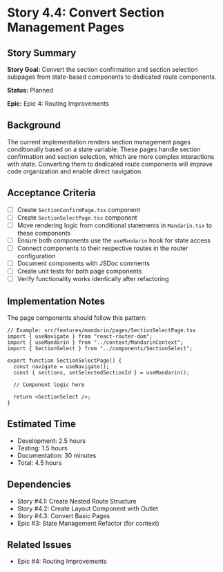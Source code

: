 # Story 4.4: Convert Section Management Pages

## Story Summary

**Story Goal:** Convert the section confirmation and section selection subpages from state-based components to dedicated route components.

**Status:** Planned

**Epic:** Epic 4: Routing Improvements

## Background

The current implementation renders section management pages conditionally based on a state variable. These pages handle section confirmation and section selection, which are more complex interactions with state. Converting them to dedicated route components will improve code organization and enable direct navigation.

## Acceptance Criteria

- [ ] Create `SectionConfirmPage.tsx` component
- [ ] Create `SectionSelectPage.tsx` component
- [ ] Move rendering logic from conditional statements in `Mandarin.tsx` to these components
- [ ] Ensure both components use the `useMandarin` hook for state access
- [ ] Connect components to their respective routes in the router configuration
- [ ] Document components with JSDoc comments
- [ ] Create unit tests for both page components
- [ ] Verify functionality works identically after refactoring

## Implementation Notes

The page components should follow this pattern:

```tsx
// Example: src/features/mandarin/pages/SectionSelectPage.tsx
import { useNavigate } from "react-router-dom";
import { useMandarin } from "../context/MandarinContext";
import { SectionSelect } from "../components/SectionSelect";

export function SectionSelectPage() {
  const navigate = useNavigate();
  const { sections, setSelectedSectionId } = useMandarin();

  // Component logic here

  return <SectionSelect />;
}
```

## Estimated Time

- Development: 2.5 hours
- Testing: 1.5 hours
- Documentation: 30 minutes
- Total: 4.5 hours

## Dependencies

- Story #4.1: Create Nested Route Structure
- Story #4.2: Create Layout Component with Outlet
- Story #4.3: Convert Basic Pages
- Epic #3: State Management Refactor (for context)

## Related Issues

- Epic #4: Routing Improvements
